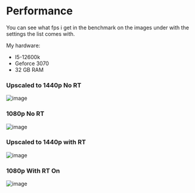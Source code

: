   # Performance
You can see what fps i get in the benchmark on the images under with the settings the list comes with.  

My hardware:
- I5-12600k
- Geforce 3070
- 32 GB RAM

### Upscaled to 1440p No RT
![image](https://github.com/Gallahorn/Ultraviolence/assets/13502434/95434a67-a506-49f8-9622-8c2f3e9fcc40)

### 1080p No RT
![image](https://github.com/Gallahorn/Ultraviolence/assets/13502434/83ecfd21-62e2-40c7-b921-4337cad8f713)

### Upscaled to 1440p with RT
![image](https://github.com/Gallahorn/Ultraviolence/assets/13502434/cefd4df9-8179-4fd5-825b-39765b2c0e12)

### 1080p With RT On
![image](https://github.com/Gallahorn/Ultraviolence/assets/13502434/5ff7c290-f79e-4998-962c-afc5c4ffce75)